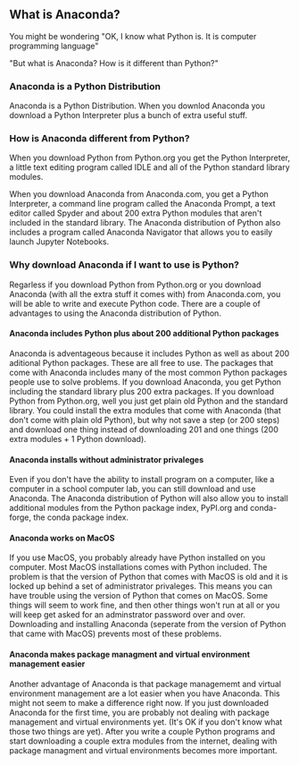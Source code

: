 
## What is Anaconda?
You might be wondering "OK, I know what Python is. It is computer programming language"

"But what is Anaconda? How is it different than Python?"
### Anaconda is a Python Distribution

Anaconda is a Python Distribution. When you downlod Anaconda you download a Python Interpreter plus a bunch of extra useful stuff. 
### How is Anaconda different from Python?

When you download Python from Python.org you get the Python Interpreter, a little text editing program called IDLE and all of the Python standard library modules.

When you download Anaconda from Anaconda.com, you get a Python Interpreter, a command line program called the Anaconda Prompt, a text editor called Spyder and about 200 extra Python modules that aren't included in the standard library. The Anaconda distribution of Python also includes a program called Anaconda Navigator that allows you to easily launch Jupyter Notebooks.
### Why download Anaconda if I want to use is Python?

Regarless if you download Python from Python.org or you download Anaconda (with all the extra stuff it comes with) from Anaconda.com, you will be able to write and execute Python code. There are a couple of advantages to using the Anaconda distribution of Python.

#### Anaconda includes Python plus about 200 additional Python packages
Anaconda is adventageous because it includes Python as well as about 200 aditional Python packages. These are all free to use. The packages that come with Anaconda includes many of the most common Python packages people use to solve problems. If you download Anaconda, you get Python including the standard library plus 200 extra packages. If you download Python from Python.org, well you just get plain old Python and the standard library. You could install the extra modules that come with Anaconda (that don't come with plain old Python), but why not save a step (or 200 steps) and download one thing instead of downloading 201 and one things (200 extra modules + 1 Python download).

#### Anaconda installs without administrator privaleges
Even if you don't have the ability to install program on a computer, like a computer in a school computer lab, you can still download and use Anaconda. The Anaconda distribution of Python will also allow you to install additional modules from the Python package index, PyPI.org and conda-forge, the conda package index.

#### Anaconda works on MacOS
If you use MacOS, you probably already have Python installed on you computer. Most MacOS installations comes with Python included. The problem is that the version of Python that comes with MacOS is old and it is locked up behind a set of administrator privaleges. This means you can have trouble using the version of Python that comes on MacOS. Some things will seem to work fine, and then other things won't run at all or you will keep get asked for an adminstrator password over and over. Downloading and installing Anaconda (seperate from the version of Python that came with MacOS) prevents most of these problems.

#### Anaconda makes package managment and virtual environment management easier
Another advantage of Anaconda is that package managememt and virtual environment management are a lot easier when you have Anaconda. This might not seem to make a difference right now. If you just downloaded Anaconda for the first time, you are probably not dealing with package management and virtual environments yet. (It's OK if you don't know what those two things are yet). After you write a couple Python programs and start downloading a couple extra modules from the internet, dealing with package managment and virtual environments becomes more important. 
 

